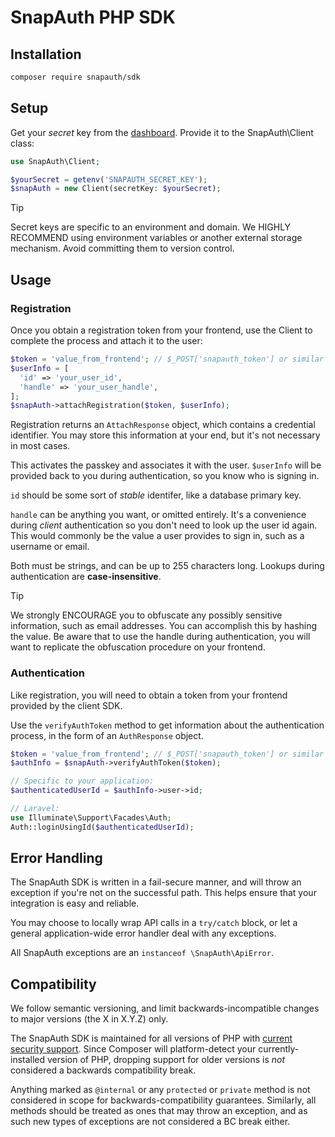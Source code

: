 # SnapAuth PHP SDK

## Installation

```bash
composer require snapauth/sdk
```

## Setup

Get your _secret_ key from the [dashboard](https://dashboard.snapauth.app).
Provide it to the SnapAuth\Client class:

```php
use SnapAuth\Client;

$yourSecret = getenv('SNAPAUTH_SECRET_KEY');
$snapAuth = new Client(secretKey: $yourSecret);
```

> [!TIP]
> Secret keys are specific to an environment and domain.
> We HIGHLY RECOMMEND using environment variables or another external storage mechanism.
> Avoid committing them to version control.

## Usage

### Registration

Once you obtain a registration token from your frontend, use the Client to complete the process and attach it to the user:

```php
$token = 'value_from_frontend'; // $_POST['snapauth_token'] or similar
$userInfo = [
  'id' => 'your_user_id',
  'handle' => 'your_user_handle',
];
$snapAuth->attachRegistration($token, $userInfo);
```

Registration returns an `AttachResponse` object, which contains a credential identifier.
You may store this information at your end, but it's not necessary in most cases.

This activates the passkey and associates it with the user.
`$userInfo` will be provided back to you during authentication, so you know who is signing in.

`id` should be some sort of _stable_ identifer, like a database primary key.

`handle` can be anything you want, or omitted entirely.
It's a convenience during _client_ authentication so you don't need to look up the user id again.
This would commonly be the value a user provides to sign in, such as a username or email.

Both must be strings, and can be up to 255 characters long.
Lookups during authentication are **case-insensitive**.

> [!TIP]
> We strongly ENCOURAGE you to obfuscate any possibly sensitive information, such as email addresses.
> You can accomplish this by hashing the value.
> Be aware that to use the handle during authentication, you will want to replicate the obfuscation procedure on your frontend.

### Authentication

Like registration, you will need to obtain a token from your frontend provided by the client SDK.

Use the `verifyAuthToken` method to get information about the authentication process, in the form of an `AuthResponse` object.

```php
$token = 'value_from_frontend'; // $_POST['snapauth_token'] or similar
$authInfo = $snapAuth->verifyAuthToken($token);

// Specific to your application:
$authenticatedUserId = $authInfo->user->id;

// Laravel:
use Illuminate\Support\Facades\Auth;
Auth::loginUsingId($authenticatedUserId);
```

## Error Handling

The SnapAuth SDK is written in a fail-secure manner, and will throw an exception if you're not on the successful path.
This helps ensure that your integration is easy and reliable.

You may choose to locally wrap API calls in a `try/catch` block, or let a general application-wide error handler deal with any exceptions.

All SnapAuth exceptions are an `instanceof \SnapAuth\ApiError`.

## Compatibility

We follow semantic versioning, and limit backwards-incompatible changes to major versions (the X in X.Y.Z) only.

The SnapAuth SDK is maintained for all versions of PHP with [current security support](https://www.php.net/supported-versions.php).
Since Composer will platform-detect your currently-installed version of PHP, dropping support for older versions is _not_ considered a backwards compatibility break.

Anything marked as `@internal` or any `protected` or `private` method is not considered in scope for backwards-compatibility guarantees.
Similarly, all methods should be treated as ones that may throw an exception, and as such new types of exceptions are not considered a BC break either.
